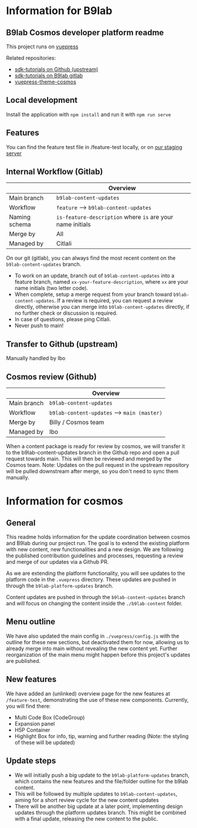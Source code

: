 # Information for B9lab

## B9lab Cosmos developer platform readme
This project runs on [vuepress](https://vuepress.vuejs.org/)

Related repositories:
* [sdk-tutorials on Github (upstream)](https://github.com/cosmos/sdk-tutorials)
* [sdk-tutorials on B9lab gitlab](https://git.b9lab.com/client-projects/cosmos/cosmos-developer-platform)
* [vuepress-theme-cosmos](https://github.com/cosmos/vuepress-theme-cosmos)

## Local development
Install the application with
`npm install`
and run it with 
`npm run serve`

## Features
You can find the feature test file in /feature-test locally, or on [our staging server](http://prview-w4572v20dp8fqtbd7v.s3-website-eu-west-1.amazonaws.com/feature-test)

## Internal Workflow (Gitlab)

|               | Overview                                                   |
|---------------|------------------------------------------------------------|
| Main branch   | `b9lab-content-updates`                                          |
| Workflow      | `feature` --> `b9lab-content-updates`                            |
| Naming schema | `is-feature-description` where `is` are your name initials |
| Merge by      | All                                                        |
| Managed by    | Citlali                                                    |

On our git (gitlab), you can always find the most recent content on the `b9lab-content-updates` branch.
* To work on an update, branch out of `b9lab-content-updates` into a feature branch, named `xx-your-feature-description`, where `xx` are your name initials (two letter code).
* When complete, setup a merge request from your branch toward `b9lab-content-updates`. If a review is required, you can request a review directly, otherwise you can merge into `b9lab-content-updates` directly, if no further check or discussion is required.
* In case of questions, please ping Citlali.
* Never push to main!

## Transfer to Github (upstream)
Manually handled by Ibo

## Cosmos review (Github)

|               | Overview                                                   |
|---------------|------------------------------------------------------------|
| Main branch   | `b9lab-content-updates`                                    |
| Workflow      | `b9lab-content-updates` --> `main (master)`                |
| Merge by      | Billy / Cosmos team                                        |
| Managed by    | Ibo                                                        |

When a content package is ready for review by cosmos, we will transfer it to the b9lab-content-updates branch in the Github repo and open a pull request towards main. This will then be reviewed and merged by the Cosmos team.
Note: Updates on the pull request in the upstream repository will be pulled downstream after merge, so you don't need to sync them manually.

# Information for cosmos
## General
This readme holds information for the update coordination between cosmos and B9lab during our project run. The goal is to extend the existing platform with new content, new functionalities and a new design. We are following the published contribution guidelines and processes, requesting a review and merge of our updates via a Github PR.

As we are extending the platform functionality, you will see updates to the platform code in the `.vuepress` directory. These updates are pushed in through the `b9lab-platform-updates` branch.

Content updates are pushed in through the `b9lab-content-updates` branch and will focus on changing the content inside the `./b9lab-content` folder.

## Menu outline
We have also updated the main config in `./vuepress/config.js` with the outline for these new sections, but deactivated them for now, allowing us to already merge into main without revealing the new content yet. Further reorganization of the main menu might happen before this project's updates are published.

## New features
We have added an (unlinked) overview page for the new features at `/feature-test`, demonstrating the use of these new components. Currently, you will find there:
* Multi Code Box (CodeGroup)
* Expansion panel
* H5P Container
* Highlight Box for info, tip, warning and further reading (Note: the styling of these will be updated)

## Update steps
* We will initially push a big update to the `b9lab-platform-updates` branch, which contains the new features and the file/folder outline for the b9lab content.
* This will be followed by multiple updates to `b9lab-content-updates`, aiming for a short review cycle for the new content updates
* There will be another big update at a later point, implementing design updates through the platform updates branch. This might be combined with a final update, releasing the new content to the public.
